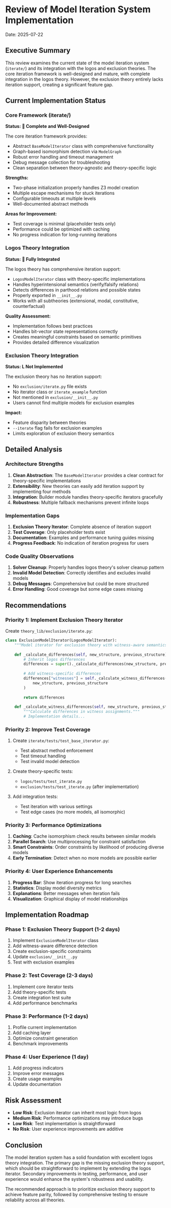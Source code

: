 # Review of Model Iteration System Implementation

Date: 2025-07-22

## Executive Summary

This review examines the current state of the model iteration system (`iterate/`) and its integration with the logos and exclusion theories. The core iteration framework is well-designed and mature, with complete integration in the logos theory. However, the exclusion theory entirely lacks iteration support, creating a significant feature gap.

## Current Implementation Status

### Core Framework (iterate/)

**Status:  Complete and Well-Designed**

The core iteration framework provides:
- Abstract `BaseModelIterator` class with comprehensive functionality
- Graph-based isomorphism detection via `ModelGraph` 
- Robust error handling and timeout management
- Debug message collection for troubleshooting
- Clean separation between theory-agnostic and theory-specific logic

**Strengths:**
- Two-phase initialization properly handles Z3 model creation
- Multiple escape mechanisms for stuck iterations
- Configurable timeouts at multiple levels
- Well-documented abstract methods

**Areas for Improvement:**
- Test coverage is minimal (placeholder tests only)
- Performance could be optimized with caching
- No progress indication for long-running iterations

### Logos Theory Integration

**Status:  Fully Integrated**

The logos theory has comprehensive iteration support:
- `LogosModelIterator` class with theory-specific implementations
- Handles hyperintensional semantics (verify/falsify relations)
- Detects differences in parthood relations and possible states
- Properly exported in `__init__.py`
- Works with all subtheories (extensional, modal, constitutive, counterfactual)

**Quality Assessment:**
- Implementation follows best practices
- Handles bit-vector state representations correctly
- Creates meaningful constraints based on semantic primitives
- Provides detailed difference visualization

### Exclusion Theory Integration

**Status: L Not Implemented**

The exclusion theory has no iteration support:
- No `exclusion/iterate.py` file exists
- No iterator class or `iterate_example` function
- Not mentioned in `exclusion/__init__.py`
- Users cannot find multiple models for exclusion examples

**Impact:**
- Feature disparity between theories
- `--iterate` flag fails for exclusion examples
- Limits exploration of exclusion theory semantics

## Detailed Analysis

### Architecture Strengths

1. **Clean Abstraction**: The `BaseModelIterator` provides a clear contract for theory-specific implementations
2. **Extensibility**: New theories can easily add iteration support by implementing four methods
3. **Integration**: Builder module handles theory-specific iterators gracefully
4. **Robustness**: Multiple fallback mechanisms prevent infinite loops

### Implementation Gaps

1. **Exclusion Theory Iterator**: Complete absence of iteration support
2. **Test Coverage**: Only placeholder tests exist
3. **Documentation**: Examples and performance tuning guides missing
4. **Progress Feedback**: No indication of iteration progress for users

### Code Quality Observations

1. **Solver Cleanup**: Properly handles logos theory's solver cleanup pattern
2. **Invalid Model Detection**: Correctly identifies and excludes invalid models
3. **Debug Messages**: Comprehensive but could be more structured
4. **Error Handling**: Good coverage but some edge cases missing

## Recommendations

### Priority 1: Implement Exclusion Theory Iterator

Create `theory_lib/exclusion/iterate.py`:

```python
class ExclusionModelIterator(LogosModelIterator):
    """Model iterator for exclusion theory with witness-aware semantics."""
    
    def _calculate_differences(self, new_structure, previous_structure):
        # Inherit logos differences
        differences = super()._calculate_differences(new_structure, previous_structure)
        
        # Add witness-specific differences
        differences["witnesses"] = self._calculate_witness_differences(
            new_structure, previous_structure
        )
        
        return differences
    
    def _calculate_witness_differences(self, new_structure, previous_structure):
        """Calculate differences in witness assignments."""
        # Implementation details...
```

### Priority 2: Improve Test Coverage

1. Create `iterate/tests/test_base_iterator.py`:
   - Test abstract method enforcement
   - Test timeout handling
   - Test invalid model detection

2. Create theory-specific tests:
   - `logos/tests/test_iterate.py`
   - `exclusion/tests/test_iterate.py` (after implementation)

3. Add integration tests:
   - Test iteration with various settings
   - Test edge cases (no more models, all isomorphic)

### Priority 3: Performance Optimizations

1. **Caching**: Cache isomorphism check results between similar models
2. **Parallel Search**: Use multiprocessing for constraint satisfaction
3. **Smart Constraints**: Order constraints by likelihood of producing diverse models
4. **Early Termination**: Detect when no more models are possible earlier

### Priority 4: User Experience Enhancements

1. **Progress Bar**: Show iteration progress for long searches
2. **Statistics**: Display model diversity metrics
3. **Explanations**: Better messages when iteration fails
4. **Visualization**: Graphical display of model relationships

## Implementation Roadmap

### Phase 1: Exclusion Theory Support (1-2 days)
1. Implement `ExclusionModelIterator` class
2. Add witness-aware difference detection
3. Create exclusion-specific constraints
4. Update `exclusion/__init__.py`
5. Test with exclusion examples

### Phase 2: Test Coverage (2-3 days)
1. Implement core iterator tests
2. Add theory-specific tests
3. Create integration test suite
4. Add performance benchmarks

### Phase 3: Performance (1-2 days)
1. Profile current implementation
2. Add caching layer
3. Optimize constraint generation
4. Benchmark improvements

### Phase 4: User Experience (1 day)
1. Add progress indicators
2. Improve error messages
3. Create usage examples
4. Update documentation

## Risk Assessment

- **Low Risk**: Exclusion iterator can inherit most logic from logos
- **Medium Risk**: Performance optimizations may introduce bugs
- **Low Risk**: Test implementation is straightforward
- **No Risk**: User experience improvements are additive

## Conclusion

The model iteration system has a solid foundation with excellent logos theory integration. The primary gap is the missing exclusion theory support, which should be straightforward to implement by extending the logos iterator. Secondary improvements in testing, performance, and user experience would enhance the system's robustness and usability.

The recommended approach is to prioritize exclusion theory support to achieve feature parity, followed by comprehensive testing to ensure reliability across all theories.